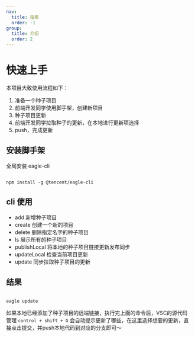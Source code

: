 ```yaml
---
nav:
  title: 指南
  order: -1
group:
  title: 介绍
  order: 2
---
```


# 快速上手
本项目大致使用流程如下：
1. 准备一个种子项目
2. 前端开发同学使用脚手架，创建新项目
3. 种子项目更新
4. 前端开发同学拉取种子的更新，在本地进行更新项选择
5. push，完成更新

## 安装脚手架

全局安装 eagle-cli
```shell

npm install -g @tencent/eagle-cli

```

## cli 使用

* add <registry-name> <registry-url>  新增种子项目
* create <registry-name> 创建一个新的项目
* delete <registry-name> 删除指定名字的种子项目
* ls 展示所有的种子项目
* publishLocal 将本地的种子项目链接更新发布同步  
* updateLocal 检查当前项目更新  
* update 同步拉取种子项目的更新

## 结果
```shell

eagle update

```

如果本地已经添加了种子项目的远端链接，执行完上面的命令后，VSC的源代码管理 ```control + shift + G``` 会自动提示更新了哪些，在这里选择想要的更新，直接点击提交，并push本地代码到对应的分支即可～